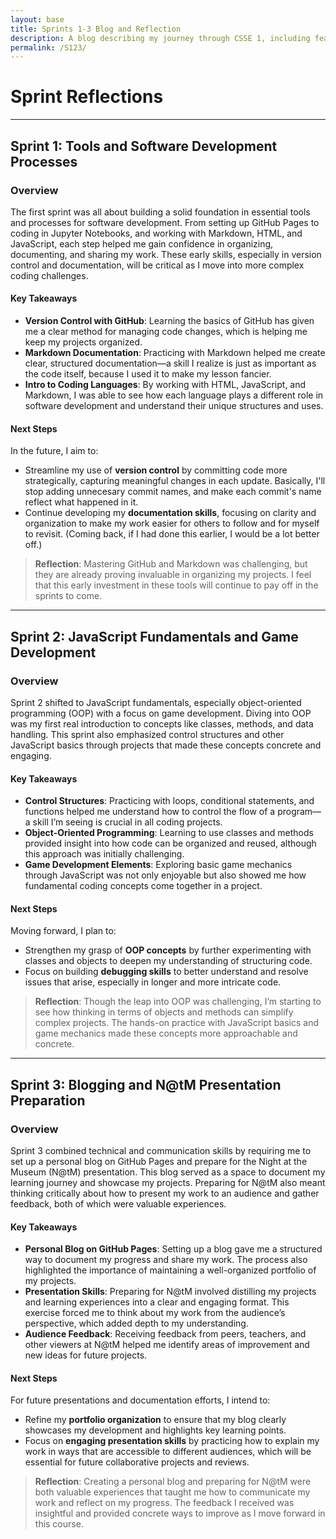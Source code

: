 ```yaml
---
layout: base
title: Sprints 1-3 Blog and Reflection
description: A blog describing my journey through CSSE 1, including features from Sprints 1, 2, and 3.
permalink: /S123/
---
```

# Sprint Reflections

---

## Sprint 1: Tools and Software Development Processes

### Overview
The first sprint was all about building a solid foundation in essential tools and processes for software development. From setting up GitHub Pages to coding in Jupyter Notebooks, and working with Markdown, HTML, and JavaScript, each step helped me gain confidence in organizing, documenting, and sharing my work. These early skills, especially in version control and documentation, will be critical as I move into more complex coding challenges.

#### Key Takeaways
- **Version Control with GitHub**: Learning the basics of GitHub has given me a clear method for managing code changes, which is helping me keep my projects organized.
- **Markdown Documentation**: Practicing with Markdown helped me create clear, structured documentation—a skill I realize is just as important as the code itself, because I used it to make my lesson fancier.
- **Intro to Coding Languages**: By working with HTML, JavaScript, and Markdown, I was able to see how each language plays a different role in software development and understand their unique structures and uses.

#### Next Steps
In the future, I aim to:
- Streamline my use of **version control** by committing code more strategically, capturing meaningful changes in each update. Basically, I'll stop adding unnecesary commit names, and make each commit's name reflect what happened in it.
- Continue developing my **documentation skills**, focusing on clarity and organization to make my work easier for others to follow and for myself to revisit. (Coming back, if I had done this earlier, I would be a lot better off.)

> **Reflection**: Mastering GitHub and Markdown was challenging, but they are already proving invaluable in organizing my projects. I feel that this early investment in these tools will continue to pay off in the sprints to come.

---

## Sprint 2: JavaScript Fundamentals and Game Development

### Overview
Sprint 2 shifted to JavaScript fundamentals, especially object-oriented programming (OOP) with a focus on game development. Diving into OOP was my first real introduction to concepts like classes, methods, and data handling. This sprint also emphasized control structures and other JavaScript basics through projects that made these concepts concrete and engaging.

#### Key Takeaways
- **Control Structures**: Practicing with loops, conditional statements, and functions helped me understand how to control the flow of a program—a skill I’m seeing is crucial in all coding projects.
- **Object-Oriented Programming**: Learning to use classes and methods provided insight into how code can be organized and reused, although this approach was initially challenging.
- **Game Development Elements**: Exploring basic game mechanics through JavaScript was not only enjoyable but also showed me how fundamental coding concepts come together in a project.

#### Next Steps
Moving forward, I plan to:
- Strengthen my grasp of **OOP concepts** by further experimenting with classes and objects to deepen my understanding of structuring code.
- Focus on building **debugging skills** to better understand and resolve issues that arise, especially in longer and more intricate code.

> **Reflection**: Though the leap into OOP was challenging, I’m starting to see how thinking in terms of objects and methods can simplify complex projects. The hands-on practice with JavaScript basics and game mechanics made these concepts more approachable and concrete.

---

## Sprint 3: Blogging and N@tM Presentation Preparation

### Overview
Sprint 3 combined technical and communication skills by requiring me to set up a personal blog on GitHub Pages and prepare for the Night at the Museum (N@tM) presentation. This blog served as a space to document my learning journey and showcase my projects. Preparing for N@tM also meant thinking critically about how to present my work to an audience and gather feedback, both of which were valuable experiences.

#### Key Takeaways
- **Personal Blog on GitHub Pages**: Setting up a blog gave me a structured way to document my progress and share my work. The process also highlighted the importance of maintaining a well-organized portfolio of my projects.
- **Presentation Skills**: Preparing for N@tM involved distilling my projects and learning experiences into a clear and engaging format. This exercise forced me to think about my work from the audience’s perspective, which added depth to my understanding.
- **Audience Feedback**: Receiving feedback from peers, teachers, and other viewers at N@tM helped me identify areas of improvement and new ideas for future projects.

#### Next Steps
For future presentations and documentation efforts, I intend to:
- Refine my **portfolio organization** to ensure that my blog clearly showcases my development and highlights key learning points.
- Focus on **engaging presentation skills** by practicing how to explain my work in ways that are accessible to different audiences, which will be essential for future collaborative projects and reviews.

> **Reflection**: Creating a personal blog and preparing for N@tM were both valuable experiences that taught me how to communicate my work and reflect on my progress. The feedback I received was insightful and provided concrete ways to improve as I move forward in this course.